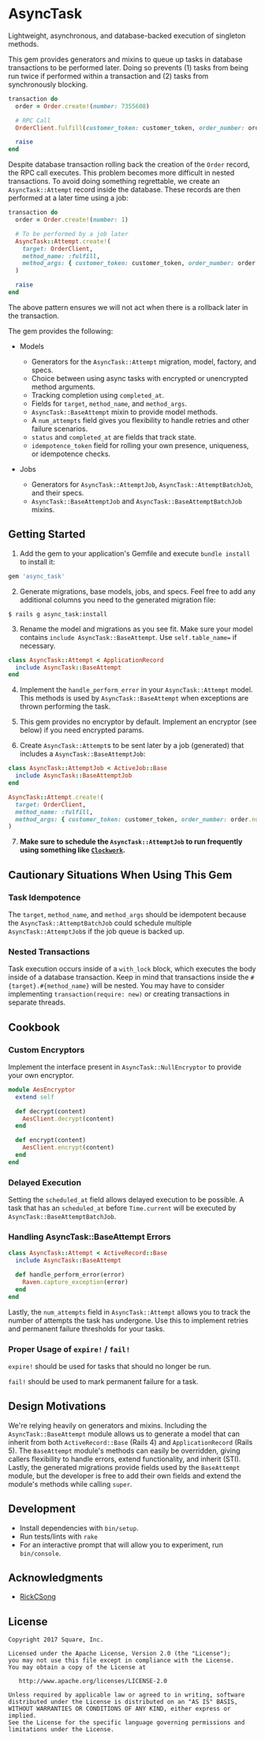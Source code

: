 # AsyncTask

Lightweight, asynchronous, and database-backed execution of singleton methods.

This gem provides generators and mixins to queue up tasks in database transactions to be performed
later. Doing so prevents (1) tasks from being run twice if performed within a transaction and (2)
tasks from synchronously blocking.

```ruby
transaction do
  order = Order.create!(number: 7355608)

  # RPC Call
  OrderClient.fulfill(customer_token: customer_token, order_number: order.number)

  raise
end
```

Despite database transaction rolling back the creation of the `Order` record, the RPC call executes.
This problem becomes more difficult in nested transactions. To avoid doing something regrettable, we
create an `AsyncTask::Attempt` record inside the database. These records are then performed at a
later time using a job:

```ruby
transaction do
  order = Order.create!(number: 1)

  # To be performed by a job later
  AsyncTask::Attempt.create!(
    target: OrderClient,
    method_name: :fulfill,
    method_args: { customer_token: customer_token, order_number: order.number },
  )

  raise
end
```

The above pattern ensures we will not act when there is a rollback later in the transaction.

The gem provides the following:

* Models
  * Generators for the `AsyncTask::Attempt` migration, model, factory, and specs.
  * Choice between using async tasks with encrypted or unencrypted method arguments.
  * Tracking completion using `completed_at`.
  * Fields for `target`, `method_name`, and `method_args`.
  * `AsyncTask::BaseAttempt` mixin to provide model methods.
  * A `num_attempts` field gives you flexibility to handle retries and other failure scenarios.
  * `status` and `completed_at` are fields that track state.
  * `idempotence_token` field for rolling your own presence, uniqueness, or idempotence checks.

* Jobs
  * Generators for `AsyncTask::AttemptJob`, `AsyncTask::AttemptBatchJob`, and their specs.
  * `AsyncTask::BaseAttemptJob` and `AsyncTask::BaseAttemptBatchJob` mixins.

## Getting Started

1. Add the gem to your application's Gemfile and execute `bundle install` to install it:

```ruby
gem 'async_task'
```

2. Generate migrations, base models, jobs, and specs. Feel free to add any additional columns you
need to the generated migration file:

`$ rails g async_task:install`

3. Rename the model and migrations as you see fit. Make sure your model contains
`include AsyncTask::BaseAttempt`. Use `self.table_name=` if necessary.

```ruby
class AsyncTask::Attempt < ApplicationRecord
  include AsyncTask::BaseAttempt
end
```

4. Implement the `handle_perform_error` in your `AsyncTask::Attempt` model. This methods is used by
`AsyncTask::BaseAttempt` when exceptions are thrown performing the task.

5. This gem provides no encryptor by default. Implement an encryptor (see below) if you need
encrypted params.

6. Create `AsyncTask::Attempt`s to be sent later by a job (generated) that includes a
`AsyncTask::BaseAttemptJob`:

```ruby
class AsyncTask::AttemptJob < ActiveJob::Base
  include AsyncTask::BaseAttemptJob
end
```

```ruby
AsyncTask::Attempt.create!(
  target: OrderClient,
  method_name: :fulfill,
  method_args: { customer_token: customer_token, order_number: order.number },
)
```

7. **Make sure to schedule the `AsyncTask::AttemptJob` to run frequently using something like [`Clockwork`](https://github.com/adamwiggins/clockwork).**

## Cautionary Situations When Using This Gem

### Task Idempotence

The `target`, `method_name`, and `method_args` should be idempotent because the
`AsyncTask::AttemptBatchJob` could schedule multiple `AsyncTask::AttemptJob`s if the job queue is
backed up.

### Nested Transactions

Task execution occurs inside of a `with_lock` block, which executes the body inside of a database
transaction. Keep in mind that transactions inside the `#{target}.#{method_name}` will be nested.
You may have to consider implementing `transaction(require: new)` or creating transactions in
separate threads.

## Cookbook

### Custom Encryptors

Implement the interface present in `AsyncTask::NullEncryptor` to provide your own encryptor.

```ruby
module AesEncryptor
  extend self

  def decrypt(content)
    AesClient.decrypt(content)
  end

  def encrypt(content)
    AesClient.encrypt(content)
  end
end
```

### Delayed Execution

Setting the `scheduled_at` field allows delayed execution to be possible. A task that has an
`scheduled_at` before `Time.current` will be executed by `AsyncTask::BaseAttemptBatchJob`.

### Handling AsyncTask::BaseAttempt Errors

```ruby
class AsyncTask::Attempt < ActiveRecord::Base
  include AsyncTask::BaseAttempt

  def handle_perform_error(error)
    Raven.capture_exception(error)
  end
end
```

Lastly, the `num_attempts` field in `AsyncTask::Attempt` allows you to track the number of attempts
the task has undergone. Use this to implement retries and permanent failure thresholds for your
tasks.

### Proper Usage of `expire!` / `fail!`

`expire!` should be used for tasks that should no longer be run.

`fail!` should be used to mark permanent failure for a task.

## Design Motivations

We're relying heavily on generators and mixins. Including the `AsyncTask::BaseAttempt` module allows
us to generate a model that can inherit from both `ActiveRecord::Base` (Rails 4) and
`ApplicationRecord` (Rails 5). The `BaseAttempt` module's methods can easily be overridden, giving
callers flexibility to handle errors, extend functionality, and inherit (STI). Lastly, the generated
migrations provide fields used by the `BaseAttempt` module, but the developer is free to add their
own fields and extend the module's methods while calling `super`.

## Development

* Install dependencies with `bin/setup`.
* Run tests/lints with `rake`
* For an interactive prompt that will allow you to experiment, run `bin/console`.

## Acknowledgments

* [RickCSong](https://github.com/RickCSong)

## License

```
Copyright 2017 Square, Inc.

Licensed under the Apache License, Version 2.0 (the "License");
you may not use this file except in compliance with the License.
You may obtain a copy of the License at

   http://www.apache.org/licenses/LICENSE-2.0

Unless required by applicable law or agreed to in writing, software
distributed under the License is distributed on an "AS IS" BASIS,
WITHOUT WARRANTIES OR CONDITIONS OF ANY KIND, either express or implied.
See the License for the specific language governing permissions and
limitations under the License.
```
